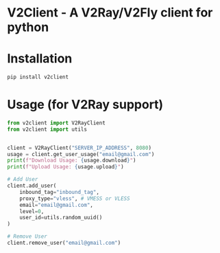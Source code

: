 # V2Client - A V2Ray/V2Fly client for python

# Installation

```bash
pip install v2client
```

# Usage (for V2Ray support)

```python
from v2client import V2RayClient
from v2client import utils


client = V2RayClient("SERVER_IP_ADDRESS", 8080)
usage = client.get_user_usage("email@gmail.com")
print(f"Download Usage: {usage.download}")
print(f"Upload Usage: {usage.upload}")

# Add User
client.add_user(
    inbound_tag="inbound_tag", 
    proxy_type="vless", # VMESS or VLESS
    email="email@gmail.com", 
    level=0,
    user_id=utils.random_uuid()
)

# Remove User
client.remove_user("email@gmail.com")
```

